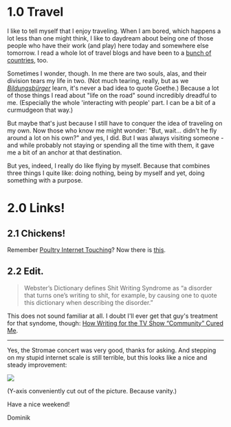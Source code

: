 # 1.0 Travel

I like to tell myself that I enjoy traveling. When I am bored, which happens a lot less than one might think, I like to daydream about being one of those people who have their work (and play) here today and somewhere else tomorrow. I read a whole lot of travel blogs and have been to a [bunch of countries](http://lostfocus.neocities.org/flights.html), too.

Sometimes I wonder, though. In me there are two souls, alas, and their
division tears my life in two. (Not much tearing, really, but as we *[Bildungsbürger](http://en.wikipedia.org/wiki/Bildungsb%C3%BCrgertum)* learn, it's never a bad idea to quote Goethe.) Because a lot of those things I read about "life on the road" sound incredibly dreadful to me. (Especially the whole 'interacting with people' part. I can be a bit of a curmudgeon that way.)

But maybe that's just because I still have to conquer the idea of traveling on my own. Now those who know me might wonder: "But, wait… didn't he fly around a lot on his own?" and yes, I did. But I was always visiting someone - and while probably not staying or spending all the time with them, it gave me a bit of an anchor at that destination.

But yes, indeed, I really do like flying by myself. Because that combines three things I quite like: doing nothing, being by myself and yet, doing something with a purpose.

# 2.0 Links!

## 2.1 Chickens!

Remember [Poultry Internet Touching](http://irregularity.co/27-poultry-internet-touching/)? Now there is [this](http://modernfarmer.com/2014/05/virtually-free-range/).

## 2.2 Edit.

> Webster’s Dictionary defines Shit Writing Syndrome as “a disorder that turns one’s writing to shit, for example, by causing one to quote this dictionary when describing the disorder.”

This does not sound familiar at all. I doubt I'll ever get that guy's treatment for that syndome, though: [How Writing for the TV Show “Community” Cured Me](https://medium.com/@abobrow/d703b80ff3e5).

--- 

Yes, the Stromae concert was very good, thanks for asking. And stepping on my stupid internet scale is still terrible, but this looks like a nice and steady improvement:

![](http://irregularity.lolproject.de/wp-content/uploads/sites/2/2014/05/Screen-Shot-2014-05-16-at-10.13.44.png)

(Y-axis conveniently cut out of the picture. Because vanity.)

Have a nice weekend!

Dominik